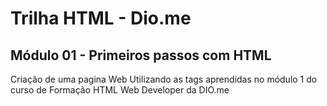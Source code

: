 # Trilha HTML - Dio.me
## Módulo 01 - Primeiros passos com HTML

Criação de uma pagina Web Utilizando as tags aprendidas no módulo 1 do curso de 
Formação HTML Web Developer da DIO.me